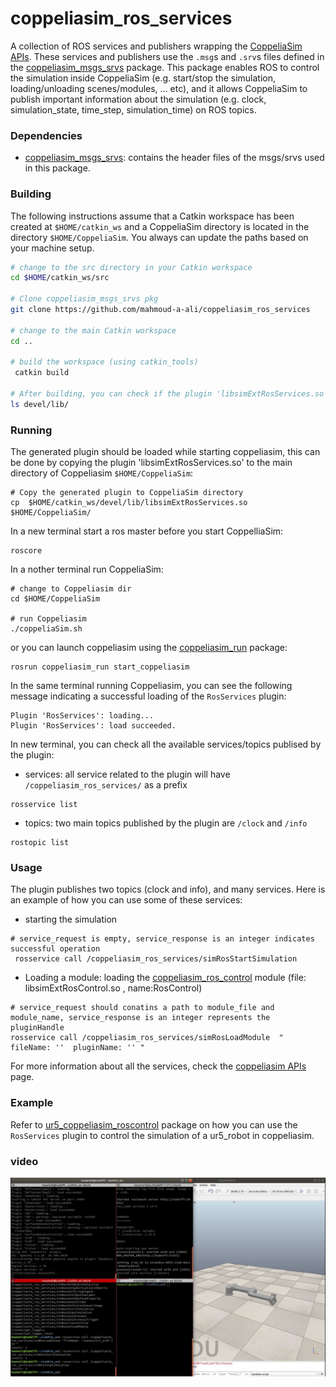 # coppeliasim_ros_services
A collection of ROS services and publishers wrapping the [CoppeliaSim APIs][]. These services and publishers use the `.msg`s and `.srv`s files defined in the [coppeliasim_msgs_srvs][] package. This package enables ROS to control the simulation inside CoppeliaSim (e.g. start/stop the simulation, loading/unloading scenes/modules, ... etc), and it allows CoppeliaSim to publish important information about the simulation (e.g. clock, simulation_state, time_step, simulation_time) on ROS topics.

### Dependencies
- [coppeliasim_msgs_srvs][]: contains the header files of the msgs/srvs used in this package.

### Building 
The following instructions assume that a Catkin workspace has been created at `$HOME/catkin_ws` and a CoppeliaSim directory is located in the directory `$HOME/CoppeliaSim`. You always can update the paths based on your machine setup.

```bash
# change to the src directory in your Catkin workspace
cd $HOME/catkin_ws/src

# Clone coppeliasim_msgs_srvs pkg 
git clone https://github.com/mahmoud-a-ali/coppeliasim_ros_services

# change to the main Catkin workspace
cd ..

# build the workspace (using catkin_tools)
 catkin build
 
# After building, you can check if the plugin 'libsimExtRosServices.so' was successfuly created by listing the content of the devel/lib
ls devel/lib/
```

### Running
The generated plugin should be loaded while starting coppeliasim, this can be done by copying the plugin 'libsimExtRosServices.so' to the main directory of Coppeliasim `$HOME/CoppeliaSim`:
```
# Copy the generated plugin to CoppeliaSim directory
cp  $HOME/catkin_ws/devel/lib/libsimExtRosServices.so  $HOME/CoppeliaSim/
```
In a new terminal start a ros master before you start CoppelliaSim:
```
roscore
```
In a nother terminal run CoppeliaSim:
```
# change to Coppeliasim dir 
cd $HOME/CoppeliaSim

# run Coppeliasim
./coppeliaSim.sh
```
or you can launch coppeliasim using the [coppeliasim_run][] package:
```
rosrun coppeliasim_run start_coppeliasim
```

In the same terminal running Coppeliasim, you can see the following message indicating a successful loading of the `RosServices` plugin:
```
Plugin 'RosServices': loading...
Plugin 'RosServices': load succeeded.
```
In new terminal, you can check all the available services/topics publised by the plugin:
- services: all service related to the plugin will have `/coppeliasim_ros_services/` as a prefix
```
rosservice list
```
- topics: two main topics published by the plugin are `/clock` and `/info`
```
rostopic list
```

### Usage
The plugin publishes two topics (clock and info), and many services. Here is an example of how you can use some of these services:
- starting the simulation
```
# service_request is empty, service_response is an integer indicates successful operation 
 rosservice call /coppeliasim_ros_services/simRosStartSimulation
```

- Loading a module: loading the [coppeliasim_ros_control][] module (file: libsimExtRosControl.so , name:RosControl)
```
# service_request should conatins a path to module_file and module_name, service_response is an integer represents the pluginHandle  
rosservice call /coppeliasim_ros_services/simRosLoadModule  " fileName: ''  pluginName: '' " 
```

For more information about all the services, check the [coppeliasim APIs][] page.


### Example
Refer to [ur5_coppeliasim_roscontrol][] package on how you can use the `RosServices` plugin to control the simulation of a ur5_robot in coppeliasim.


### video
[![IMAGE](video.png)](https://www.youtube.com/watch?v=t0-VEyB9-0w&ab_channel=mahmoudali)




[coppeliasim_ros_control]: https://github.com/tud-cor/coppeliasim_ros_control
[coppeliasim_run]: https://github.com/mahmoud-a-ali/coppeliasim_run
[coppeliasim_msgs_srvs]: https://github.com/mahmoud-a-ali/coppeliasim_msgs_srvs 
[coppeliasim_ros_services]: https://github.com/mahmoud-a-ali/coppeliasim_ros_services
[Coppeliasim_msgs_srvs]: https://github.com/mahmoud-a-ali/Coppeliasim_msgs_srvs
[vrep_plugin]: https://github.com/jocacace/vrep_plugin
[coppeliasim]: https://www.coppeliarobotics.com/
[ur5_coppeliasim_roscontrol]: https://github.com/tud-cor/ur5_coppeliasim_roscontrol
[simStartSimulation()]: https://www.coppeliarobotics.com/helpFiles/en/regularApi/simStartSimulation.htm
 [simLoadScene()]: https://www.coppeliarobotics.com/helpFiles/en/regularApi/simLoadScene.htm
[coppeliasim APIs]: https://www.coppeliarobotics.com/helpFiles/en/apiFunctionListCategory.htm
[vrep_common]: https://github.com/jocacace/vrep_common
[Jonathan Cacace]: http://wpage.unina.it/jonathan.cacace/
